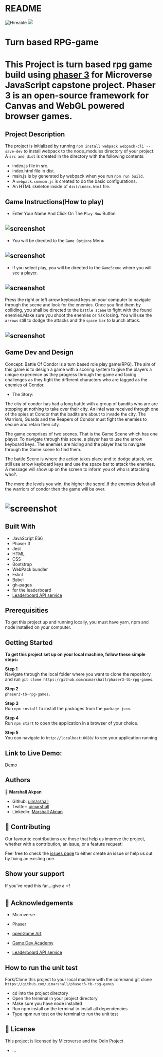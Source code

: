 # README

![Hireable](https://img.shields.io/badge/Hireable-yes-success) ![](https://img.shields.io/badge/-Microverse%20projects-blueviolet)

# Turn based RPG-game

# This Project is turn based rpg game build using [phaser 3](https://phaser.io/phaser3/gettingstarted) for Microverse JavaScript capstone project. Phaser 3 is an open-source framework for Canvas and WebGL powered browser games. 

## Project Description

The project is initialized by running `npm install webpack webpack-cli --save-dev` to install webpack to the node_modules directory of your project.
A `src and dist` is created in the directory with the following contents:
- index.js file in src.
- index.html file in dist. 
- main.js is by generated by webpack when you run `npm run build`.
- A `webpack.common.js` is created to do the basic configurations.
- An HTML skeleton inside of `dist/index.html` file.


## Game Instructions(How to play)

- Enter Your Name And Click On The `Play Now` Button

## ![screenshot](assets/images/user_interface.png)

- You will be directed to the `Game Options` Menu

## ![screenshot](assets/images/game_menu.png)

- If you select play, you will be directed to the `GameScene` where you will see a player.

## ![screenshot](assets/images/game_scene.png)


Press the right or left arrow keyboard keys on your computer to navigate through the scene and look for the enemies. Once you find them by colliding, you shall be directed to the `battle scene` to fight with the found enemies.Make sure you shoot the enemies or risk losing. You will use the `arrows` still to dodge the attacks and the `space bar` to launch attack.

## ![screenshot](assets/images/battle_scene.png)

## Game Dev and Design
Concept: Battle Of Condor is a turn based role play game(RPG). The aim of this game is to design a game with a scoring system to give the players a unique experience as they progress through  the game and facing challenges as they fight the different characters who are tagged as the enemies of Condor.

- The Story:

The city of condor has had a long battle with a group of bandits who are are stopping at nothing to take over their city. An intel was received through one of the spies at Condor that the badits are about to invade the city. The Warriors, Guards and the Reapers of Condor must fight the enemies to secure and retain their city.


The game comprises of two scenes. That is the Game Scene which has one player. To navigate through this scene, a player has to use the arrow keyboard keys. The enemies are hiding and the player has to navigate through the Game scene to find them.

The battle Scene is where the action takes place and to dodge attack, we still use arrow keyboard keys and use the space bar to attack the enemies. A message will show up on the screen to inform you of who is attacking who?.

The more the levels you win, the higher the score!.If the enemies defeat all the warriors of condor then the game will be over.

# ![screenshot](assets/images/game_over.png)

## Built With

- JavaScript ES6
- Phaser 3
- Jest
- HTML
- CSS
- Bootstrap
- WebPack bundler
- Eslint
- Babel
- gh-pages
-  for the leaderboard
- [Leaderboard API service](https://www.notion.so/Leaderboard-API-service-24c0c3c116974ac49488d4eb0267ade3)

## Prerequisities

To get this project up and running locally, you must have  yarn, npm and node installed on your computer.

## Getting Started

**To get this project set up on your local machine, follow these simple steps:**

**Step 1**<br>
Navigate through the local folder where you want to clone the repository and run
`git clone https://github.com/uimarshall/phaser3-tb-rpg-games`.<br>

**Step 2**<br>
`phaser3-tb-rpg-games`.<br>

**Step 3**<br>
Run `npm install` to install the packages from the `package.json`.<br>

**Step 4**<br>
Run `npm start` to open the application in a browser of your choice.<br>

**Step 5**<br>
You can navigate to `http://localhost:8080/` to see your application running<br>




## Link to Live Demo:

[Demo](https://uimarshall.github.io/phaser3-tb-rpg-games/)

## Authors

👤 **Marshall Akpan**

- Github: [uimarshall](https://github.com/uimarshall)
- Twitter: [uimarshall](https://twitter.com/uimarshall)
- Linkedin: [Marshall Akpan](https://www.linkedin.com/in/marshall-akpan-19745526/)


## 🤝 Contributing

Our favourite contributions are those that help us improve the project, whether with a contribution, an issue, or a feature request!

Feel free to check the [issues page](https://github.com/uimarshall/phaser3-tb-rpg-games/issues) to either create an issue or help us out by fixing an existing one.

## Show your support

If you've read this far....give a ⭐️!

## :clap: Acknowledgements

- Microverse
- Phaser
- [openGame Art](https://opengameart.org/)
- [Game Dev Academy](https://gamedevacademy.org/how-to-create-a-turn-based-rpg-game-in-phaser-3-part-1/)

- [Leaderboard API service](https://www.notion.so/Leaderboard-API-service-24c0c3c116974ac49488d4eb0267ade3)


## How to run the unit test
Fork/Clone this project to your local machine with the command git clone `https://github.com/uimarshall/phaser3-tb-rpg-games`

- cd into the project directory
- Open the terminal in your project directory
- Make sure you have node installed
- Run npm install on the terminal to install all dependencies
- Type npm run test on the terminal to run the unit test


## 📝 License

This project is licensed by Microverse and the Odin Project

- ...

